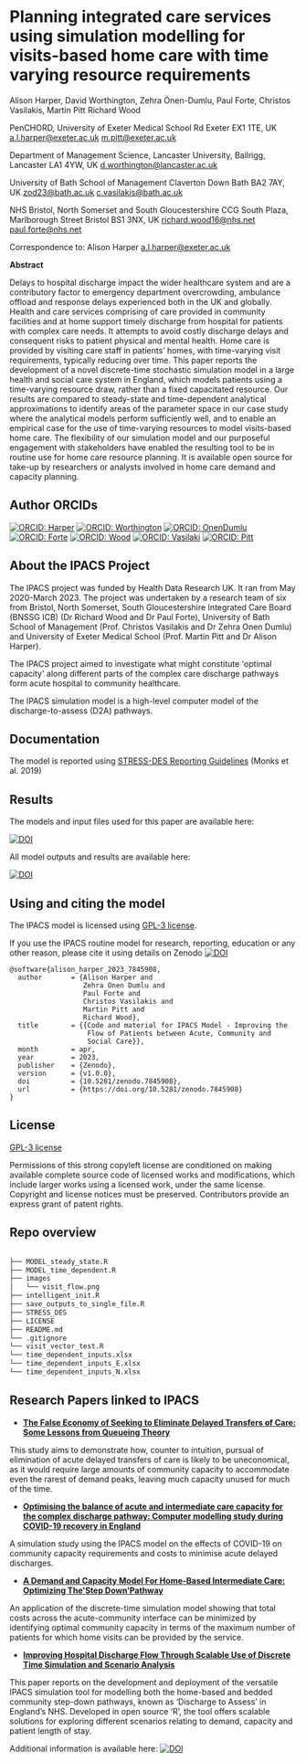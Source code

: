 # Planning integrated care services using simulation modelling for visits-based home care with time varying resource requirements

Alison Harper, David Worthington, Zehra Önen-Dumlu,  Paul Forte, Christos Vasilakis, Martin Pitt Richard Wood


PenCHORD, University of Exeter Medical School Rd Exeter EX1 1TE, UK
a.l.harper@exeter.ac.uk 	m.pitt@exeter.ac.uk

Department of Management Science, Lancaster University, Bailrigg, Lancaster LA1 4YW, UK
d.worthington@lancaster.ac.uk 

University of Bath School of Management Claverton Down Bath BA2 7AY, UK
zod23@bath.ac.uk c.vasilakis@bath.ac.uk 

NHS Bristol, North Somerset and South Gloucestershire CCG South Plaza, Marlborough Street Bristol BS1 3NX, UK
richard.wood16@nhs.net paul.forte@nhs.net 

Correspondence to: Alison Harper a.l.harper@exeter.ac.uk 

**Abstract**

Delays to hospital discharge impact the wider healthcare system and are a contributory factor to emergency department overcrowding, ambulance offload and response delays experienced both in the UK and globally. Health and care services comprising of care provided in community facilities and at home support timely discharge from hospital for patients with complex care needs. It attempts to avoid costly discharge delays and consequent risks to patient physical and mental health. Home care is provided by visiting care staff in patients’ homes, with time-varying visit requirements, typically reducing over time. This paper reports the development of a novel discrete-time stochastic simulation model in a large health and social care system in England, which models patients using a time-varying resource draw, rather than a fixed capacitated resource. Our results are compared to steady-state and time-dependent analytical approximations to identify areas of the parameter space in our case study where the analytical models perform sufficiently well, and to enable an empirical case for the use of time-varying resources to model visits-based home care. The flexibility of our simulation model and our purposeful engagement with stakeholders have enabled the resulting tool to be in routine use for home care resource planning. It is available open source for take-up by researchers or analysts involved in home care demand and capacity planning.

## Author ORCIDs

[![ORCID: Harper](https://img.shields.io/badge/ORCID-0000--0001--5274--5037-brightgreen)](https://orcid.org/0000-0001-5274-5037)
[![ORCID: Worthington](https://img.shields.io/badge/ORCID-0000--0003--1400--0194-brightgreen)](https://orcid.org/0000-0003-1400-0194)
[![ORCID: OnenDumlu](https://img.shields.io/badge/ORCID-0000--0001--8878--5495-brightgreen)](https://orcid.org/0000-0001-8878-5495)
[![ORCID: Forte](https://img.shields.io/badge/ORCID-0000--0002--1060--9106-brightgreen)](https://orcid.org/0000-0002-1060-9106)
[![ORCID: Wood](https://img.shields.io/badge/ORCID-0000--0002--3476--395X-brightgreen)](https://orcid.org/0000-0002-3476-395X)
[![ORCID: Vasilaki](https://img.shields.io/badge/ORCID-0000--0002--0391--0910-brightgreen)](https://orcid.org/0000-0002-0391-0910)
[![ORCID: Pitt](https://img.shields.io/badge/ORCID-0000--0003--4026--8346-brightgreen)](https://orcid.org/0000-0003-4026-8346) 
 
## About the IPACS Project

The IPACS project was funded by Health Data Research UK. It ran from May 2020-March 2023. The project was undertaken by a research team of six from Bristol, North Somerset, South Gloucestershire Integrated Care Board (BNSSG ICB) (Dr Richard Wood and Dr Paul Forte), University of Bath School of Management (Prof. Christos Vasilakis and Dr Zehra Onen Dumlu) and University of Exeter Medical School (Prof. Martin Pitt and Dr Alison Harper).

The IPACS project aimed to investigate what might constitute 'optimal capacity' along different parts of the complex care discharge pathways form acute hospital to community healthcare. 

The IPACS simulation model is a high-level computer model of the discharge-to-assess (D2A) pathways.  

## Documentation

The model is reported using [STRESS-DES Reporting Guidelines](https://doi.org/10.1080/17477778.2018.1442155) (Monks et al. 2019)

## Results 

The models and input files used for this paper are available here:

[![DOI](https://zenodo.org/badge/DOI/10.5281/zenodo.7937061.svg)](https://doi.org/10.5281/zenodo.7937060)

All model outputs and results are available here:

[![DOI](https://zenodo.org/badge/DOI/10.5281/zenodo.7934721.svg)](https://doi.org/10.5281/zenodo.7934721)

## Using and citing the model
The IPACS model is licensed using [GPL-3 license](https://choosealicense.com/licenses/gpl-3.0/).

If you use the IPACS routine model for research, reporting, education or any other reason, please cite it using details on Zenodo
[![DOI](https://zenodo.org/badge/DOI/10.5281/zenodo.7845908.svg)](https://doi.org/10.5281/zenodo.7845908)

```
@software{alison_harper_2023_7845908,
  author       = {Alison Harper and
                  Zehra Onen Dumlu and
                  Paul Forte and
                  Christos Vasilakis and
                  Martin Pitt and
                  Richard Wood},
  title        = {{Code and material for IPACS Model - Improving the 
                   Flow of Patients between Acute, Community and
                   Social Care}},
  month        = apr,
  year         = 2023,
  publisher    = {Zenodo},
  version      = {v1.0.0},
  doi          = {10.5281/zenodo.7845908},
  url          = {https://doi.org/10.5281/zenodo.7845908}
}
```




## License  
[GPL-3 license](https://choosealicense.com/licenses/gpl-3.0/)

Permissions of this strong copyleft license are conditioned on making available complete source code of licensed works and modifications, which include larger works using a licensed work, under the same license. Copyright and license notices must be preserved. Contributors provide an express grant of patent rights. 
## Repo overview

```bash

├── MODEL_steady_state.R
├── MODEL_time_dependent.R
├── images
│   └── visit_flow.png
├── intelligent_init.R
├── save_outputs_to_single_file.R
├── STRESS_DES
├── LICENSE
├── README.md
└── .gitignore
└── visit_vector_test.R
└── time_dependent_inputs.xlsx
└── time_dependent_inputs_E.xlsx
└── time_dependent_inputs_N.xlsx
```


## Research Papers linked to IPACS

* [**The False Economy of Seeking to Eliminate Delayed Transfers of Care: Some Lessons from Queueing Theory**](https://link.springer.com/article/10.1007/s40258-022-00777-2)

This study aims to demonstrate how, counter to intuition, pursual of elimination of acute delayed transfers of care is likely to be uneconomical, as it would require large amounts of community capacity to accommodate even the rarest of demand peaks, leaving much capacity unused for much of the time.

 
*  [**Optimising the balance of acute and intermediate care capacity for the complex discharge pathway: Computer modelling study during COVID-19 recovery in England**]( https://journals.plos.org/plosone/article?id=10.1371/journal.pone.0268837)
 	
 A simulation study using the IPACS model on the effects of COVID-19 on community capacity requirements and costs to minimise acute delayed discharges.
 	
 
*  [**A Demand and Capacity Model For Home-Based Intermediate Care: Optimizing The'Step Down’Pathway**](https://ieeexplore.ieee.org/abstract/document/9715468)

An application of the discrete-time simulation model showing that total costs across the acute-community interface can be minimized by identifying optimal community capacity in terms of the maximum number of patients for which home visits can be provided by the service.


* [**Improving Hospital Discharge Flow Through Scalable Use of
Discrete Time Simulation and Scenario Analysis**](https://doi.org/10.36819/SW23.013)

This paper reports on the development and deployment of the versatile IPACS simulation tool for modelling both the home-based and bedded community step-down pathways, known as ‘Discharge to Assess’  in England’s NHS. Developed in open source ‘R’, the tool offers scalable solutions for exploring different scenarios relating to demand, capacity and patient length of stay. 

Additional information is available here:
[![DOI](https://zenodo.org/badge/DOI/10.5281/zenodo.7845995.svg)](https://doi.org/10.5281/zenodo.7845995) 

